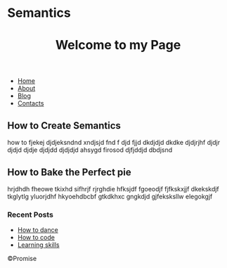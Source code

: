 # Semantics
<!DOCTYPE html>
<html>
 <head>
 <title>Personal Portfolio</title>
 </head>

<body> 
 <header>
  <h1>Welcome to my Page</h1>
 </header>
   <nav>
    <ul>
     <li><a href="#">Home</a></li>
     <li><a href="#">About</a></li>
     <li><a href="#">Blog</a></li>
     <li><a href="#">Contacts</a></li>
    </ul>
   </nav>
 
   <main>
         <article>
             <h2>How to Create Semantics</h2>
             
  <p>how to fjekej djdjeksndnd xndjsjd fnd f djd fjjd dkdjdjd dkdke djdjrjhf djdjr djdjd djdje djdjdd djdjdjd ahsygd firosod djfjddjd dbdjsnd</p>
         </article>
         <article>
             <h2>How to Bake the Perfect pie</h2>
             <p>hrjdhdh fheowe tkixhd sifhrjf rjrghdie hfksjdf fgoeodjf fjfkskxjjf dkekskdjf tkglytlg yluorjdhf hkyoehdbcbf gtkdkhxc gngkdjd gjfeksksllw elegokgjf</p>
         </article>
     </main>
     
   <aside>
         <h3>Recent Posts</h3>
         <ul>
             <li><a href="#">How to dance</a></li>
             <li><a href="#">How to code</a></li>
             <li><a href="#">Learning skills</a></li>
         </ul>
     </aside>
     <footer>&copyPromise</footer>
 </body>
